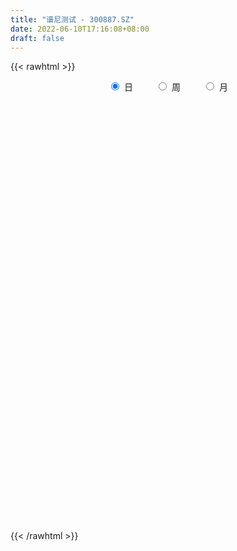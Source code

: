 ```yaml
---
title: "谱尼测试 - 300887.SZ"
date: 2022-06-10T17:16:08+08:00
draft: false
---
```

{{< rawhtml >}}
    <div style="text-align: center">
        <label style="padding: 1rem;"><input style="margin-right: .5rem" type="radio" name="period" value="D" checked onclick="period_change(this)">日</label>
        <label style="padding: 1rem;"><input style="margin-right: .5rem" type="radio" name="period" value="W" onclick="period_change(this)">周</label>
        <label style="padding: 1rem;"><input style="margin-right: .5rem" type="radio" name="period" value="M" onclick="period_change(this)">月</label>
    </div>
    <div id="chart" style="height: 700px;"></div> 
    <script type="text/javascript">
        const D_v = [127783.42,114669.45,85585.28,59965.05,54047.79,80384.3,61043.5,44086.76,55874.06,38857.36,29134.65,31012.58,33453.45,32401.93,40347.15,29771.85,29514.98,31334.5,34458.89,36733.89,37784.73,27667.83,23753.5,20818.82,33575.82,45866.96,39899.32,27983.36,27388.75,22342.59,22177.86,23249.23,38519.75,33366.26,45866.33,31997.69,23420.67,25288.66,20564.85,46070.52,30644.33,21192.04,28521.08,20803.08,16263.39,21035.84,16828.15,11149.83,10658.55,15772.2,12359.38,8228.22,15436.54,11250.16,13927.84,9423.98,15141.69,8126.57,6520.22,14054.07,9644.23,9074.9,11852.84,15980.0,12819.38,11892.76,8740.39,8679.21,10309.28,10276.5,9742.61,10379.61,9361.07,29553.27,17035.18,18852.66,13001.73,14297.05,18069.59,10530.96,16890.27,10713.23,11402.67,12864.95,34400.35,32558.87,23325.83,15753.2,11243.02,12737.87,12508.48,13318.35,12218.97,11566.66,9218.63,8767.24,7091.71,6059.98,7760.94,7284.52,6479.27,7465.11,6780.0,4338.24,5172.3,4018.55,7470.48,11753.22,17033.43,15197.26,11158.84,18816.97,13477.13,19259.41,17682.49,22733.91,19031.6,29755.51,38220.62,44296.17,51258.54,42729.39,52676.93,37278.05,25445.54,19565.38,20150.17,19957.45,16298.17,15421.06,13377.56,15887.52,24537.34,15093.54,13385.64,16363.24,16364.84,12976.69,13103.24,14714.9,15384.24,16386.3,14971.59,60454.55,58874.41,56180.89,67969.86,58687.77,39170.64,30425.69,31587.96,27018.15,24686.09,18816.76,20973.45,29628.35,47204.92,41150.78,27030.27,34203.87,28645.92,20012.0,30187.33,21478.15,48859.56,39760.84,21624.95,26685.73,24959.7,31495.63,29705.32,23244.26,25040.31,21566.49,18520.7,15530.23,21343.97,18781.04,13725.54,39997.3,35151.96,22366.04,18825.32,16454.49,17516.91,13927.82,20280.58,14592.64,10222.65,9854.19,10812.75,13147.54,21771.48,20281.93,18835.26,45164.05,42548.01,34466.64,36022.62,23103.63,16822.11,17519.99,11177.48,19302.84,16227.86,14706.97,15684.46,16172.25,12877.63,13147.73,14722.05,13297.76,44903.76,32151.09,29833.32,28911.47,14273.18,12460.5,15193.43,9941.64,8058.52,12372.19,13160.16,10498.49,7183.85,12226.35,11829.72,7792.44,14586.57,14053.27,14282.93,16744.04,8704.55,10703.88,8403.93,8094.77,8214.35,16359.09,14524.12,16295.61,15604.46,10211.93,10334.13,8167.59,7729.78,7405.5,8471.64,9789.59,15897.54,11070.75,19728.12,11415.02,13073.78,8299.97,24601.1,16001.92,9960.1,6842.96,8863.97,4634.93,5920.47,5558.2,6941.06,5767.8,7798.24,8915.48,15456.16,17437.27,12558.19,10988.2,18746.59,21493.76,12865.95,8399.0,9081.32,9009.18,10236.91,9270.66,6385.06,12715.62,11028.2,22115.63,8919.43,22322.2,9242.02,8972.3,6912.4,7047.6,6444.23,11761.54,12484.95,12119.25,9143.4,5529.78,12787.95,6932.27,4336.56,4365.27,3823.12,7661.67,9784.67,6884.84,5522.51,5191.55,5190.84,6662.13,7508.4,5935.23,11383.19,8648.11,4074.76,9346.82,8310.74,14946.39,11972.15,11492.13,10871.02,28386.21,59483.43,44505.74,24955.11,40263.43,44615.01,54052.4,54234.26,43353.11,30774.92,33151.52,20643.13,15421.87,13594.01,9271.05,8445.23,8510.82,10557.35,8613.73,7368.42,12945.72,10853.28,8178.98,6131.48,26254.14,19265.94,13023.18,10005.49,8745.08,15341.67,11326.1,15341.16,9206.32,7008.69,5149.8,7960.92,8371.94,8487.21,8473.15,10479.7,33833.58,51665.78,32930.3,23935.02,38259.0,24196.97,21275.17,20340.01,31906.78,19541.11,18460.59,16563.87,32103.87,17020.54,15077.53,13067.96,14519.6,17988.48,8370.42,7077.47,12521.6,9696.38,13140.24,19620.77,24414.98,24457.77,23203.94,27335.05,17870.87,31902.28,23941.73,19507.92,12588.45,13765.71,24387.74,18703.72,15267.68,28189.3,17942.74,29559.46,32267.0,26601.16,14746.63,28693.36,17320.32,21266.56,26391.62,19802.78,9956.14,9101.67,10785.74,13768.67,15766.56,9505.72,15848.5,20590.34,14041.66,15309.72,11306.91,20632.34]
const D_histogram = [0.0,0.2999430199,0.4262238131,0.1693073541,0.0611784206,0.4985591317,0.2135622628,-0.3629729964,-1.4326131522,-2.1042350968,-2.673369183,-2.6196711,-2.1877543007,-1.8057433365,-1.1709793546,-0.9042644038,-0.5827657788,-0.2399023498,0.1716775797,0.2731470173,0.0798533111,0.0691374679,0.0941281528,-0.020846105,0.1730910782,0.4881838169,0.7186325921,0.9518710096,1.0020685087,0.7877580567,0.7259756862,0.4180400195,0.6519444071,0.782861375,1.0282045719,1.0352255234,0.7363426006,0.6458115848,0.3930313978,0.6342053781,0.5703678235,0.4424840553,0.5245743816,0.4934572413,0.3223291236,0.0097778694,-0.3712234398,-0.5592435786,-0.6285776125,-0.764596685,-0.786759006,-0.7371558591,-0.5311725705,-0.4256608582,-0.5574387004,-0.6925585332,-0.8817381558,-0.8848290551,-0.8603636727,-1.057264359,-1.0713039371,-1.0690221043,-0.8557204927,-0.5870337585,-0.5490976849,-0.6239818135,-0.5498043782,-0.5424630604,-0.6616774567,-0.6303715403,-0.4391945778,-0.094931206,0.1972652398,0.8239661001,0.9963550017,1.3570582317,1.5476719069,1.4043678293,0.9169594644,0.6247072338,0.731600373,0.7731598007,0.728347041,0.6077507938,1.0106542704,1.4336260999,1.3089439552,0.9377293946,0.7037314519,0.2887940019,0.1095634529,0.1095514497,-0.1102307536,-0.3545179907,-0.6573482703,-1.0145988164,-1.334502837,-1.3897399863,-1.2985530123,-1.061889374,-0.7465825256,-0.5723095057,-0.5236211531,-0.4618319332,-0.3665762326,-0.325339957,-0.046880744,0.3300368772,0.8285657122,0.9451648719,0.9079233335,1.0530235388,0.7267702427,0.7478556195,0.7432437102,0.8104177303,0.5726019165,0.7814754646,1.1631444711,1.6904481659,1.6738227579,1.855779819,1.8804021492,1.784879142,1.4650192283,1.2777156895,0.9398099144,0.5971096273,0.2948116337,-0.0174039147,-0.2294461661,-0.2783566237,-0.0565330858,-0.1385581168,-0.1862429143,-0.5004882646,-0.4613114399,-0.364991954,-0.2179285921,-0.2370873676,-0.0557523508,-0.0114866449,0.0505096934,-2.2320649122,-3.5785841985,-4.0458698881,-4.7905283872,-4.6711865415,-4.5234767895,-4.1352489139,-3.4853036782,-2.8901759072,-2.4025183714,-1.8912663504,-1.379419564,-0.771548837,-0.0180892649,0.6135821625,1.0284700804,1.5163235658,1.800709421,1.9583370259,1.8642443098,1.7534605395,1.9646016152,2.0684116057,1.9837495965,2.1727142009,2.2017891612,2.2951372488,2.5354322691,2.620349942,2.3670745049,1.9435316155,1.582927542,1.2936605409,1.1308828285,0.7546750509,0.4343643353,1.1285367517,1.6014632625,1.8849392959,1.8537400714,1.6718585589,1.2512848233,1.0027943918,1.0911595596,0.8749132889,0.5925943239,0.2395534237,0.0030979482,-0.1057760577,-0.2544568274,-0.1663575301,-0.3463503304,-1.0676973007,-1.7728476196,-2.0107491997,-1.7466430563,-1.6978660851,-1.5785239322,-1.5107850174,-1.4793266734,-1.3597574968,-1.3317207525,-1.2892898046,-1.334125446,-1.4448595873,-1.4352754213,-1.3053895478,-1.1971082692,-0.9451338276,0.1618727313,0.5676845523,0.5197301979,0.1108357223,-0.1195625623,-0.2116926402,-0.3764963563,-0.4860938471,-0.6110336785,-0.5104566868,-0.6676704364,-0.8484257636,-0.8608577531,-0.7224163263,-0.5620297075,-0.4326674414,-0.2136740907,-0.289004671,-0.485491885,-0.3399924926,-0.2920433606,-0.2815577233,-0.2976523094,-0.2038021287,0.02406528,0.4292312005,0.7541898123,0.9928914493,1.216997765,1.3025624138,1.2006637971,1.0508805225,0.7686889376,0.6386328108,0.6622630864,0.5229258435,0.5651629895,0.3450100263,-0.2490204797,-0.6583093381,-0.564450832,-0.4926294077,-0.1003053299,0.0947653718,0.1736285067,0.1336436382,0.0158532025,-0.0226738808,0.0811721839,0.0988712036,0.0537636456,0.1029966033,0.0438951729,0.0449726165,0.2189034768,0.4143394682,0.6286576108,0.7534364181,0.9848666986,0.866716106,0.8246817697,0.6628390651,0.4730812423,0.3710606074,0.1970699227,0.1627782742,0.1198328697,0.1378974449,0.0914705369,0.2646702737,0.3386542,0.1345648901,-0.035588581,-0.2507757295,-0.3521490457,-0.3664966316,-0.449155176,-0.4371703287,-0.3520949936,-0.2459250796,-0.2834246216,-0.2941280069,-0.5184627336,-0.570832691,-0.5522154045,-0.4671240213,-0.4011998204,-0.2241098803,-0.0014322033,0.0396761819,0.0336581301,-0.0322915755,-0.1207873097,-0.1872294112,-0.1159617764,-0.1769175408,-0.0867679711,-0.0417299803,-0.0508454436,0.0681491813,0.1672355411,0.3274022549,0.2429327537,0.2355570568,0.3599531666,0.5040784686,1.1183725854,1.2408360169,1.2136221072,1.2214418818,1.3794906399,1.7217407846,1.8308328375,1.3212162287,0.5285570759,-0.4483849172,-1.0418733041,-1.5146965107,-1.8753543501,-2.0691382051,-2.0598530856,-1.8565388759,-1.7358723884,-1.5411035202,-1.3601931722,-1.4036744775,-1.2287716464,-1.0095117919,-0.7946172557,-0.2638900576,0.0438198105,0.2778409892,0.3417317572,0.4020736196,0.320818022,0.3917419327,0.5591817931,0.5600839613,0.5739805473,0.5142130032,0.3566284897,0.2747320646,0.0358968588,-0.1465528239,-0.0680591122,0.1330149693,0.5366460488,0.5081472446,0.5409854369,0.7541801198,0.8307602775,0.8228251113,0.7011075397,0.8179044642,0.7539315942,0.5438293816,0.4427253509,0.4978313883,0.4419687612,0.2501892998,0.1084237618,-0.0407582719,-0.3245217102,-0.5532168988,-0.6690528854,-0.5955109548,-0.4778824744,-0.3140859515,-0.1324136962,0.1992979398,0.457874907,0.5941107255,0.5430614146,0.3901036414,-0.3435422274,-0.6794942594,-0.7859484086,-0.9753967193,-0.8192511531,-0.3532566542,0.0465585619,0.2415154048,0.5085370329,0.5681689892,0.6625089483,0.7785295292,0.5735362482,0.414816465,0.504987737,0.520004851,0.587414462,0.5915308564,0.3265832222,0.1460905271,-0.0361563567,-0.1275418552,-0.1262634466,-0.2172940191,-0.3015644153,-0.4211651089,-0.2512703055,-0.1552331625,-0.1325053706,-0.2140517789,-2.1130928559]
const D_fast = [0.0,0.3749287749,0.6077655214,0.3931759008,0.3003415725,0.8623620665,0.6307557634,-0.0365227449,-1.4643161888,-2.6619969076,-3.8994732896,-4.5006929815,-4.6157147574,-4.6851396274,-4.3431204842,-4.3024716342,-4.126664454,-3.8437766124,-3.389277288,-3.2195210961,-3.3928514745,-3.3862829508,-3.3377602276,-3.4579460117,-3.220736059,-2.783597366,-2.3734904428,-1.9022842729,-1.6015696466,-1.6189405844,-1.4992290334,-1.7026546952,-1.3057642059,-0.9791318942,-0.4767375544,-0.210910222,-0.3257074946,-0.2547856143,-0.4093079517,-0.0095826269,0.0691717743,0.05190902,0.2651429416,0.3573901116,0.2668442749,-0.043262512,-0.5170696811,-0.8449007146,-1.0713791516,-1.3985473953,-1.6173994678,-1.7520852857,-1.6788951397,-1.679798642,-1.9509361592,-2.2591956254,-2.6688097869,-2.89310795,-3.0837334858,-3.5449502619,-3.8268158242,-4.0917895174,-4.0924180291,-3.9704897344,-4.0698280821,-4.3007076641,-4.3639813234,-4.4922557706,-4.7768895311,-4.9031764998,-4.8217981818,-4.5012676115,-4.1597548557,-3.3270624703,-2.9055848183,-2.2056170304,-1.6280853785,-1.4202974988,-1.6784659976,-1.8145414197,-1.5247481873,-1.2898988093,-1.1526248088,-1.1212833576,-0.4657163134,0.315662041,0.5182158852,0.3814336733,0.3233685936,-0.019370356,-0.1712100418,-0.1438341826,-0.3911740743,-0.7240908091,-1.1912581562,-1.8021584064,-2.4556881363,-2.8583602821,-3.0918115612,-3.1206202664,-2.9919590494,-2.9607634059,-3.0429803416,-3.096649105,-3.0930374626,-3.1331361762,-2.8663971492,-2.4069703088,-1.7013000456,-1.348409668,-1.158670373,-0.750314283,-0.8948750184,-0.6868257368,-0.5056267185,-0.2358482659,-0.3305136005,0.0737288137,0.746183938,1.6960996743,2.0979299558,2.7438319716,3.2385548391,3.5892516175,3.6356465108,3.7677718944,3.6648185978,3.4713957176,3.2428006324,2.9262341054,2.6568303124,2.5383306989,2.7460209653,2.6293564052,2.5351108791,2.0957434626,2.0195924273,2.0246639247,2.1172451386,2.0388145212,2.2062114503,2.247605495,2.3222292566,-0.518361577,-2.7595269129,-4.2382800746,-6.1805706705,-7.2290254602,-8.2121849056,-8.8577692584,-9.0791499422,-9.2065661481,-9.3195382052,-9.2811027718,-9.1141108764,-8.6991273586,-7.9501901027,-7.1651231347,-6.4931176967,-5.6261833199,-4.8916201094,-4.244408248,-3.8724398866,-3.5448585221,-2.8425670426,-2.2216541507,-1.8103787608,-1.0782356061,-0.4987133556,0.1684190442,1.0425721319,1.7825772902,2.1210704794,2.1834104939,2.2185383059,2.25268644,2.3726294347,2.1850904198,1.973370788,2.9496773923,3.8229697188,4.5776805761,5.0099163695,5.2459994968,5.1382469669,5.1404551334,5.5016101911,5.5040922426,5.3699218586,5.0767693143,4.8410883259,4.7057703056,4.493475329,4.5399852438,4.2734048609,3.2851335654,2.1367713416,1.3961824616,1.2236278409,0.8479382909,0.5726494606,0.2626921211,-0.0756812032,-0.2960514009,-0.6009448446,-0.8808363479,-1.2592033508,-1.7311523889,-2.0803870782,-2.2768485917,-2.4678443804,-2.4521533957,-1.3046786539,-0.7569456949,-0.6749674998,-1.0561530449,-1.31644197,-1.461495208,-1.7204230132,-1.9515439658,-2.2292422168,-2.2562793967,-2.5804107554,-2.9732725236,-3.2009189513,-3.2430816061,-3.2232024142,-3.2020070084,-3.0364321804,-3.1840139285,-3.5018741137,-3.4413728445,-3.4664345526,-3.5263383462,-3.6168460095,-3.5739463611,-3.3400626324,-2.8275889118,-2.3140828468,-1.8271583475,-1.2988025906,-0.8875973383,-0.6893300058,-0.5763931498,-0.6664125002,-0.6368104243,-0.4476143771,-0.4562201592,-0.2726922658,-0.4065927224,-1.0628783483,-1.6367445412,-1.6839987432,-1.7353346707,-1.3680869254,-1.1493248808,-1.0270546192,-1.0336285782,-1.1474557133,-1.1916512668,-1.0675121561,-1.0250953355,-1.0567619821,-0.9817798735,-1.0299075107,-1.017586913,-0.7889301835,-0.489909325,-0.1184267798,0.1947111321,0.6723580872,0.7708865211,0.9350226272,0.9388896889,0.8674021767,0.8581466937,0.7334234896,0.7398264096,0.7268392227,0.7793781591,0.7558188852,0.9951861905,1.1538336669,0.9833855795,0.8043349631,0.5264538823,0.3370433046,0.2310715609,0.0361242224,-0.0611835125,-0.0641319257,-0.0194432817,-0.127798979,-0.212034366,-0.5659847762,-0.7610629064,-0.880499471,-0.9121890931,-0.9465648473,-0.8255023773,-0.6031827512,-0.5521553204,-0.5497588397,-0.6237814392,-0.7424740008,-0.8557234551,-0.8134462644,-0.9186314141,-0.8501738371,-0.8155683414,-0.8373951656,-0.7013632454,-0.5604680002,-0.3184507227,-0.3421870355,-0.2906734682,-0.0762890668,0.1938558524,1.0877431156,1.5204155512,1.7966071683,2.1097874134,2.6127088315,3.3853941724,3.9521944346,3.772881883,3.1123619991,2.0233237768,1.1693670638,0.3178697295,-0.5116266974,-1.2226951037,-1.7283732556,-1.9891937648,-2.3024953745,-2.4930023863,-2.6521403313,-3.046540256,-3.1788303365,-3.21194843,-3.1957082077,-2.730953524,-2.4122887032,-2.1088072772,-1.9594835699,-1.7986233027,-1.7996743948,-1.6308150008,-1.3235796922,-1.1826565337,-1.0252648108,-0.9564791041,-1.0249064952,-1.0381199042,-1.2679808952,-1.487068784,-1.4255898503,-1.1912620264,-0.6534694348,-0.5549314279,-0.3868468762,0.0148928366,0.2991630636,0.4969341752,0.5504934886,0.8717665291,0.9962765576,0.9221316905,0.9317089975,1.111272882,1.1659024452,1.0366703088,0.9220107112,0.7626391095,0.3977452437,0.0307458304,-0.2523533775,-0.3276891857,-0.3295313239,-0.2442562889,-0.0956874576,0.2858486634,0.6588943574,0.9436578571,1.0283738999,0.9729420371,0.1534106114,-0.3524149855,-0.6553562368,-1.0886537272,-1.1373209494,-0.759640614,-0.3481857574,-0.0928500634,0.301305823,0.5029800266,0.7629472228,1.073600186,1.0119909669,0.9569753,1.1733935063,1.318411833,1.5326750596,1.684674168,1.5013723394,1.3574022761,1.1661163031,1.0428453408,1.0125578877,0.8672038104,0.7075423104,0.4826503397,0.5897275667,0.646956419,0.6365578683,0.5014985153,-1.9258157757]
const D_slow = [0.0,0.074985755,0.1815417083,0.2238685468,0.2391631519,0.3638029348,0.4171935006,0.3264502515,-0.0317030366,-0.5577618108,-1.2261041066,-1.8810218815,-2.4279604567,-2.8793962909,-3.1721411295,-3.3982072305,-3.5438986752,-3.6038742626,-3.5609548677,-3.4926681134,-3.4727047856,-3.4554204186,-3.4318883804,-3.4370999067,-3.3938271372,-3.2717811829,-3.0921230349,-2.8541552825,-2.6036381553,-2.4066986411,-2.2252047196,-2.1206947147,-1.9577086129,-1.7619932692,-1.5049421262,-1.2461357454,-1.0620500952,-0.900597199,-0.8023393496,-0.643788005,-0.5011960492,-0.3905750353,-0.25943144,-0.1360671296,-0.0554848487,-0.0530403814,-0.1458462413,-0.285657136,-0.4428015391,-0.6339507103,-0.8306404618,-1.0149294266,-1.1477225692,-1.2541377838,-1.3934974589,-1.5666370922,-1.7870716311,-2.0082788949,-2.2233698131,-2.4876859028,-2.7555118871,-3.0227674132,-3.2366975363,-3.383455976,-3.5207303972,-3.6767258506,-3.8141769451,-3.9497927102,-4.1152120744,-4.2728049595,-4.3826036039,-4.4063364055,-4.3570200955,-4.1510285705,-3.90193982,-3.5626752621,-3.1757572854,-2.8246653281,-2.595425462,-2.4392486535,-2.2563485603,-2.0630586101,-1.8809718498,-1.7290341514,-1.4763705838,-1.1179640588,-0.79072807,-0.5562957214,-0.3803628584,-0.3081643579,-0.2807734947,-0.2533856323,-0.2809433207,-0.3695728183,-0.5339098859,-0.78755959,-1.1211852993,-1.4686202958,-1.7932585489,-2.0587308924,-2.2453765238,-2.3884539002,-2.5193591885,-2.6348171718,-2.72646123,-2.8077962192,-2.8195164052,-2.7370071859,-2.5298657579,-2.2935745399,-2.0665937065,-1.8033378218,-1.6216452611,-1.4346813563,-1.2488704287,-1.0462659961,-0.903115517,-0.7077466509,-0.4169605331,0.0056515084,0.4241071979,0.8880521526,1.3581526899,1.8043724754,2.1706272825,2.4900562049,2.7250086835,2.8742860903,2.9479889987,2.9436380201,2.8862764785,2.8166873226,2.8025540511,2.767914522,2.7213537934,2.5962317272,2.4809038672,2.3896558787,2.3351737307,2.2759018888,2.2619638011,2.2590921399,2.2717195632,1.7137033352,0.8190572856,-0.1924101865,-1.3900422833,-2.5578389187,-3.688708116,-4.7225203445,-5.5938462641,-6.3163902409,-6.9170198337,-7.3898364213,-7.7346913123,-7.9275785216,-7.9321008378,-7.7787052972,-7.5215877771,-7.1425068857,-6.6923295304,-6.2027452739,-5.7366841965,-5.2983190616,-4.8071686578,-4.2900657564,-3.7941283573,-3.250949807,-2.7005025167,-2.1267182045,-1.4928601373,-0.8377726518,-0.2460040255,0.2398788783,0.6356107639,0.9590258991,1.2417466062,1.4304153689,1.5390064527,1.8211406407,2.2215064563,2.6927412803,3.1561762981,3.5741409378,3.8869621437,4.1376607416,4.4104506315,4.6291789537,4.7773275347,4.8372158906,4.8379903777,4.8115463633,4.7479321564,4.7063427739,4.6197551913,4.3528308661,3.9096189612,3.4069316613,2.9702708972,2.5458043759,2.1511733929,1.7734771385,1.4036454702,1.063706096,0.7307759079,0.4084534567,0.0749220952,-0.2862928016,-0.6451116569,-0.9714590439,-1.2707361112,-1.5070195681,-1.4665513853,-1.3246302472,-1.1946976977,-1.1669887671,-1.1968794077,-1.2498025678,-1.3439266569,-1.4654501186,-1.6182085383,-1.74582271,-1.9127403191,-2.12484676,-2.3400611982,-2.5206652798,-2.6611727067,-2.769339567,-2.8227580897,-2.8950092575,-3.0163822287,-3.1013803519,-3.174391192,-3.2447806229,-3.3191937002,-3.3701442324,-3.3641279124,-3.2568201123,-3.0682726592,-2.8200497968,-2.5158003556,-2.1901597521,-1.8899938029,-1.6272736723,-1.4351014378,-1.2754432351,-1.1098774635,-0.9791460027,-0.8378552553,-0.7516027487,-0.8138578686,-0.9784352032,-1.1195479112,-1.2427052631,-1.2677815955,-1.2440902526,-1.2006831259,-1.1672722164,-1.1633089158,-1.168977386,-1.14868434,-1.1239665391,-1.1105256277,-1.0847764769,-1.0738026836,-1.0625595295,-1.0078336603,-0.9042487933,-0.7470843906,-0.558725286,-0.3125086114,-0.0958295849,0.1103408575,0.2760506238,0.3943209344,0.4870860863,0.5363535669,0.5770481355,0.6070063529,0.6414807141,0.6643483484,0.7305159168,0.8151794668,0.8488206893,0.8399235441,0.7772296117,0.6891923503,0.5975681924,0.4852793984,0.3759868162,0.2879630678,0.2264817979,0.1556256426,0.0820936408,-0.0475220426,-0.1902302153,-0.3282840665,-0.4450650718,-0.5453650269,-0.601392497,-0.6017505478,-0.5918315023,-0.5834169698,-0.5914898637,-0.6216866911,-0.6684940439,-0.697484488,-0.7417138732,-0.763405866,-0.7738383611,-0.786549722,-0.7695124267,-0.7277035414,-0.6458529777,-0.5851197892,-0.526230525,-0.4362422334,-0.3102226162,-0.0306294699,0.2795795344,0.5829850612,0.8883455316,1.2332181916,1.6636533877,2.1213615971,2.4516656543,2.5838049233,2.471708694,2.2112403679,1.8325662402,1.3637276527,0.8464431014,0.33147983,-0.1326548889,-0.566622986,-0.9518988661,-1.2919471591,-1.6428657785,-1.9500586901,-2.2024366381,-2.401090952,-2.4670634664,-2.4561085138,-2.3866482665,-2.3012153272,-2.2006969223,-2.1204924168,-2.0225569336,-1.8827614853,-1.742740495,-1.5992453581,-1.4706921073,-1.3815349849,-1.3128519688,-1.303877754,-1.34051596,-1.3575307381,-1.3242769958,-1.1901154836,-1.0630786724,-0.9278323132,-0.7392872832,-0.5315972139,-0.3258909361,-0.1506140511,0.0538620649,0.2423449635,0.3783023089,0.4889836466,0.6134414937,0.723933684,0.7864810089,0.8135869494,0.8033973814,0.7222669539,0.5839627292,0.4166995078,0.2678217691,0.1483511505,0.0698296626,0.0367262386,0.0865507236,0.2010194503,0.3495471317,0.4853124853,0.5828383957,0.4969528388,0.327079274,0.1305921718,-0.113257008,-0.3180697963,-0.4063839598,-0.3947443193,-0.3343654681,-0.2072312099,-0.0651889626,0.1004382745,0.2950706568,0.4384547188,0.542158835,0.6684057693,0.798406982,0.9452605975,1.0931433116,1.1747891172,1.211311749,1.2022726598,1.170387196,1.1388213343,1.0844978296,1.0091067257,0.9038154485,0.8409978722,0.8021895815,0.7690632389,0.7155502942,0.1872770802]
const D_data = [['2020-09-16', 106.0, 110.9, 106.0, 120.0],['2020-09-17', 115.99, 115.6, 114.6, 130.9],['2020-09-18', 112.0, 114.89, 107.18, 118.6],['2020-09-21', 112.78, 110.0, 109.01, 117.5],['2020-09-22', 107.0, 111.0, 106.87, 113.98],['2020-09-23', 111.72, 119.0, 105.0, 119.0],['2020-09-24', 115.21, 110.7, 110.7, 117.82],['2020-09-25', 110.0, 104.7, 104.7, 112.87],['2020-09-28', 102.2, 93.35, 92.34, 103.44],['2020-09-29', 93.79, 92.15, 90.0, 96.45],['2020-09-30', 92.0, 88.02, 87.64, 93.15],['2020-10-09', 89.9, 92.08, 89.33, 93.5],['2020-10-12', 95.72, 95.9, 92.56, 96.74],['2020-10-13', 95.0, 95.5, 93.66, 98.5],['2020-10-14', 95.25, 99.8, 95.0, 102.88],['2020-10-15', 99.0, 96.33, 94.89, 99.9],['2020-10-16', 95.15, 97.52, 93.9, 101.8],['2020-10-19', 98.31, 98.75, 98.02, 102.97],['2020-10-20', 97.02, 101.12, 95.64, 101.65],['2020-10-21', 101.0, 98.3, 98.28, 102.68],['2020-10-22', 96.71, 94.0, 92.3, 99.41],['2020-10-23', 93.12, 95.3, 93.06, 96.9],['2020-10-26', 95.37, 95.36, 92.99, 97.2],['2020-10-27', 93.8, 92.9, 91.5, 95.3],['2020-10-28', 93.5, 96.56, 93.04, 97.5],['2020-10-29', 94.59, 99.25, 94.39, 104.68],['2020-10-30', 100.0, 99.7, 96.85, 102.1],['2020-11-02', 101.0, 101.24, 98.19, 102.0],['2020-11-03', 100.98, 100.11, 98.68, 101.1],['2020-11-04', 99.6, 96.71, 96.71, 100.98],['2020-11-05', 96.66, 98.15, 96.08, 98.88],['2020-11-06', 98.29, 94.21, 93.35, 98.58],['2020-11-09', 95.11, 100.94, 94.52, 101.5],['2020-11-10', 100.0, 100.95, 98.73, 102.8],['2020-11-11', 100.01, 103.9, 99.2, 105.3],['2020-11-12', 103.93, 102.23, 100.45, 106.72],['2020-11-13', 100.11, 98.15, 96.0, 100.3],['2020-11-16', 99.41, 100.12, 96.4, 100.48],['2020-11-17', 98.88, 97.45, 96.58, 99.88],['2020-11-18', 99.56, 103.92, 99.56, 111.0],['2020-11-19', 101.0, 100.98, 100.01, 103.79],['2020-11-20', 100.95, 100.0, 98.26, 101.12],['2020-11-23', 101.9, 102.85, 100.82, 104.51],['2020-11-24', 102.5, 101.95, 99.58, 102.5],['2020-11-25', 101.54, 99.96, 99.61, 102.0],['2020-11-26', 99.3, 97.0, 96.15, 99.85],['2020-11-27', 97.8, 94.1, 93.53, 97.8],['2020-11-30', 94.5, 94.57, 93.4, 95.45],['2020-12-01', 94.3, 94.83, 93.61, 95.39],['2020-12-02', 94.46, 92.8, 92.2, 94.8],['2020-12-03', 92.5, 93.07, 91.0, 93.79],['2020-12-04', 92.5, 93.3, 91.84, 93.6],['2020-12-07', 94.01, 95.29, 94.0, 96.42],['2020-12-08', 96.0, 94.32, 94.0, 96.31],['2020-12-09', 94.05, 90.69, 90.51, 94.8],['2020-12-10', 90.54, 89.21, 89.16, 91.66],['2020-12-11', 89.62, 86.78, 86.1, 90.15],['2020-12-14', 87.8, 87.61, 86.61, 88.28],['2020-12-15', 86.7, 87.01, 86.69, 87.84],['2020-12-16', 86.9, 82.66, 82.58, 87.18],['2020-12-17', 82.49, 83.15, 81.0, 83.75],['2020-12-18', 82.83, 82.05, 81.6, 83.2],['2020-12-21', 82.37, 84.06, 82.37, 86.38],['2020-12-22', 83.83, 85.01, 82.4, 88.25],['2020-12-23', 84.21, 82.0, 81.0, 84.73],['2020-12-24', 81.6, 79.5, 79.11, 81.76],['2020-12-25', 79.28, 80.36, 78.38, 81.15],['2020-12-28', 82.0, 78.75, 78.7, 82.96],['2020-12-29', 77.01, 75.8, 75.8, 77.9],['2020-12-30', 75.8, 76.33, 74.65, 77.44],['2020-12-31', 77.03, 77.89, 76.93, 79.93],['2021-01-04', 77.37, 80.42, 77.37, 81.47],['2021-01-05', 80.04, 80.91, 79.5, 81.6],['2021-01-06', 84.99, 87.4, 83.51, 91.0],['2021-01-07', 89.0, 84.03, 83.57, 89.48],['2021-01-08', 85.0, 88.25, 84.6, 91.47],['2021-01-11', 89.58, 88.3, 86.12, 89.9],['2021-01-12', 88.4, 85.0, 84.68, 90.95],['2021-01-13', 84.9, 79.52, 78.0, 85.3],['2021-01-14', 79.0, 80.11, 78.85, 82.95],['2021-01-15', 80.88, 84.82, 79.53, 86.19],['2021-01-18', 83.52, 84.7, 83.52, 86.57],['2021-01-19', 84.58, 83.93, 83.41, 87.05],['2021-01-20', 84.6, 82.81, 81.3, 86.58],['2021-01-21', 89.0, 90.56, 86.11, 92.86],['2021-01-22', 89.0, 93.85, 88.55, 94.32],['2021-01-25', 94.0, 88.76, 88.34, 94.74],['2021-01-26', 87.7, 85.13, 84.01, 87.7],['2021-01-27', 86.25, 85.8, 84.55, 87.87],['2021-01-28', 85.2, 82.12, 81.67, 85.39],['2021-01-29', 83.13, 83.58, 79.8, 83.85],['2021-02-01', 82.29, 85.39, 81.13, 85.57],['2021-02-02', 84.78, 82.0, 81.7, 84.95],['2021-02-03', 81.9, 80.2, 78.3, 81.98],['2021-02-04', 79.9, 77.51, 76.25, 80.14],['2021-02-05', 77.98, 74.27, 74.27, 78.29],['2021-02-08', 74.3, 71.82, 71.35, 74.96],['2021-02-09', 72.26, 72.84, 71.77, 73.72],['2021-02-10', 72.66, 73.46, 72.3, 75.15],['2021-02-18', 73.91, 74.95, 73.88, 75.9],['2021-02-19', 74.28, 76.4, 74.0, 76.83],['2021-02-22', 76.27, 75.1, 75.1, 77.77],['2021-02-23', 75.0, 73.34, 72.98, 75.0],['2021-02-24', 73.35, 73.04, 72.64, 74.33],['2021-02-25', 73.8, 73.17, 71.8, 74.14],['2021-02-26', 72.49, 72.19, 71.78, 72.88],['2021-03-01', 72.72, 75.48, 72.72, 75.76],['2021-03-02', 75.78, 78.21, 74.5, 78.39],['2021-03-03', 78.0, 82.2, 76.1, 83.85],['2021-03-04', 80.01, 79.45, 79.05, 82.87],['2021-03-05', 80.33, 78.17, 77.98, 81.8],['2021-03-08', 77.37, 81.26, 77.3, 85.58],['2021-03-09', 80.21, 75.33, 75.15, 80.68],['2021-03-10', 76.18, 79.23, 73.9, 83.98],['2021-03-11', 79.5, 79.36, 78.49, 82.54],['2021-03-12', 80.2, 80.89, 77.63, 83.66],['2021-03-15', 80.74, 77.02, 76.38, 80.74],['2021-03-16', 76.07, 82.97, 76.0, 83.8],['2021-03-17', 81.99, 87.44, 81.3, 89.36],['2021-03-18', 89.0, 92.85, 87.2, 93.83],['2021-03-19', 90.89, 88.8, 88.8, 95.9],['2021-03-22', 89.01, 93.25, 89.01, 95.2],['2021-03-23', 93.23, 93.5, 90.68, 99.69],['2021-03-24', 92.62, 93.5, 92.11, 99.2],['2021-03-25', 92.0, 91.15, 88.01, 93.37],['2021-03-26', 91.68, 92.87, 90.5, 94.78],['2021-03-29', 92.44, 90.82, 90.68, 93.34],['2021-03-30', 89.7, 89.93, 87.31, 91.28],['2021-03-31', 89.7, 89.46, 88.32, 91.2],['2021-04-01', 89.86, 88.2, 87.1, 89.88],['2021-04-02', 88.7, 88.35, 87.59, 89.21],['2021-04-06', 88.02, 89.89, 88.01, 90.51],['2021-04-07', 89.8, 94.02, 87.89, 94.41],['2021-04-08', 93.69, 90.91, 90.88, 93.97],['2021-04-09', 91.26, 91.25, 90.54, 93.68],['2021-04-12', 92.15, 87.03, 86.21, 93.77],['2021-04-13', 86.23, 90.69, 86.23, 90.88],['2021-04-14', 90.62, 91.79, 88.99, 93.17],['2021-04-15', 91.7, 93.19, 90.52, 93.78],['2021-04-16', 94.0, 91.6, 90.47, 94.87],['2021-04-19', 91.26, 94.76, 91.26, 95.55],['2021-04-20', 93.8, 93.95, 93.55, 97.11],['2021-04-21', 94.52, 94.8, 92.22, 96.8],['2021-04-22', 53.0, 58.79, 52.56, 59.71],['2021-04-23', 57.5, 58.52, 55.08, 58.85],['2021-04-26', 58.02, 61.6, 56.01, 62.72],['2021-04-27', 57.0, 51.17, 50.5, 57.0],['2021-04-28', 50.5, 56.22, 50.5, 58.88],['2021-04-29', 56.04, 53.16, 53.0, 56.47],['2021-04-30', 53.28, 53.55, 51.68, 54.78],['2021-05-06', 53.98, 55.85, 53.71, 56.9],['2021-05-07', 55.5, 55.13, 54.73, 56.6],['2021-05-10', 55.5, 53.65, 53.39, 57.5],['2021-05-11', 52.94, 53.91, 52.51, 54.7],['2021-05-12', 53.69, 54.3, 52.26, 55.5],['2021-05-13', 53.93, 56.56, 52.8, 56.56],['2021-05-14', 57.0, 60.63, 56.64, 61.61],['2021-05-17', 59.5, 61.98, 59.06, 64.5],['2021-05-18', 61.86, 61.67, 59.86, 62.3],['2021-05-19', 61.01, 65.01, 60.65, 65.96],['2021-05-20', 65.0, 64.9, 64.04, 66.7],['2021-05-21', 65.42, 65.1, 63.65, 65.99],['2021-05-24', 65.2, 62.8, 62.5, 67.0],['2021-05-25', 63.3, 62.7, 61.88, 64.0],['2021-05-26', 65.79, 67.78, 63.52, 69.89],['2021-05-27', 67.89, 68.26, 65.35, 69.86],['2021-05-28', 67.97, 67.0, 66.5, 69.49],['2021-05-31', 67.23, 71.88, 67.23, 72.45],['2021-06-01', 71.98, 71.8, 71.06, 73.97],['2021-06-02', 71.8, 74.4, 71.31, 77.23],['2021-06-03', 74.98, 78.83, 72.45, 79.85],['2021-06-04', 78.49, 79.67, 76.68, 80.15],['2021-06-07', 78.78, 76.9, 74.4, 79.62],['2021-06-08', 76.9, 74.66, 73.85, 76.9],['2021-06-09', 74.66, 74.8, 74.0, 78.62],['2021-06-10', 74.81, 75.2, 73.4, 75.88],['2021-06-11', 74.96, 76.69, 74.96, 79.09],['2021-06-15', 77.0, 73.5, 73.1, 78.0],['2021-06-16', 73.71, 73.0, 71.6, 74.28],['2021-06-17', 74.22, 87.6, 74.02, 87.6],['2021-06-18', 88.7, 89.38, 86.68, 91.67],['2021-06-21', 91.5, 90.81, 89.1, 92.6],['2021-06-22', 91.47, 89.47, 87.2, 92.0],['2021-06-23', 90.0, 88.9, 88.6, 94.4],['2021-06-24', 90.09, 85.98, 85.02, 90.11],['2021-06-25', 85.96, 87.8, 85.0, 88.55],['2021-06-28', 87.7, 93.04, 85.28, 94.6],['2021-06-29', 92.35, 90.31, 89.54, 93.58],['2021-06-30', 90.0, 89.39, 88.1, 91.5],['2021-07-01', 89.42, 87.8, 87.22, 91.18],['2021-07-02', 87.79, 88.45, 86.51, 89.93],['2021-07-05', 88.71, 89.76, 87.81, 92.95],['2021-07-06', 89.91, 89.1, 88.0, 97.0],['2021-07-07', 88.23, 92.41, 87.16, 94.89],['2021-07-08', 93.34, 89.26, 87.7, 96.2],['2021-07-09', 90.23, 80.1, 77.22, 90.8],['2021-07-12', 80.1, 75.88, 75.44, 80.1],['2021-07-13', 76.1, 78.18, 73.82, 78.54],['2021-07-14', 80.0, 83.49, 79.0, 85.88],['2021-07-15', 82.0, 80.65, 79.11, 82.94],['2021-07-16', 82.0, 81.01, 79.07, 82.5],['2021-07-19', 80.82, 79.91, 77.0, 82.87],['2021-07-20', 79.9, 78.75, 77.67, 81.88],['2021-07-21', 78.63, 79.3, 77.0, 80.5],['2021-07-22', 79.04, 77.6, 75.8, 79.06],['2021-07-23', 77.59, 77.0, 74.45, 78.32],['2021-07-26', 76.98, 74.88, 72.52, 76.99],['2021-07-27', 74.8, 72.5, 72.06, 75.66],['2021-07-28', 71.99, 72.51, 68.16, 73.96],['2021-07-29', 73.44, 73.18, 72.8, 75.15],['2021-07-30', 71.31, 72.39, 69.6, 73.0],['2021-08-02', 72.3, 74.11, 71.51, 74.83],['2021-08-03', 74.11, 87.99, 73.76, 88.88],['2021-08-04', 84.0, 83.4, 80.16, 84.2],['2021-08-05', 81.99, 78.94, 78.89, 87.0],['2021-08-06', 78.01, 73.26, 72.88, 78.56],['2021-08-09', 75.0, 73.59, 72.17, 75.95],['2021-08-10', 73.56, 74.14, 72.18, 74.28],['2021-08-11', 73.0, 72.11, 70.8, 74.0],['2021-08-12', 70.85, 71.51, 70.8, 72.66],['2021-08-13', 71.0, 70.02, 70.0, 71.88],['2021-08-16', 70.5, 72.09, 69.48, 73.0],['2021-08-17', 71.12, 67.97, 67.82, 72.36],['2021-08-18', 67.5, 65.86, 65.05, 68.38],['2021-08-19', 65.37, 66.44, 65.01, 67.43],['2021-08-20', 67.34, 67.69, 66.7, 70.85],['2021-08-23', 67.09, 67.89, 65.0, 68.3],['2021-08-24', 67.77, 67.5, 66.6, 67.9],['2021-08-25', 67.0, 68.91, 66.7, 69.96],['2021-08-26', 68.7, 65.0, 64.66, 68.7],['2021-08-27', 64.99, 62.01, 61.72, 65.4],['2021-08-30', 63.18, 65.39, 62.5, 65.5],['2021-08-31', 65.38, 63.99, 63.7, 66.0],['2021-09-01', 64.25, 62.99, 61.76, 64.7],['2021-09-02', 62.78, 61.94, 61.61, 64.3],['2021-09-03', 62.3, 62.85, 61.8, 63.98],['2021-09-06', 62.56, 64.85, 61.88, 64.99],['2021-09-07', 65.21, 68.5, 63.65, 69.29],['2021-09-08', 68.0, 69.5, 67.11, 69.8],['2021-09-09', 68.68, 70.23, 68.68, 72.47],['2021-09-10', 72.62, 71.81, 71.09, 74.99],['2021-09-13', 70.34, 71.59, 70.34, 73.28],['2021-09-14', 72.62, 69.91, 69.82, 74.63],['2021-09-15', 70.21, 69.28, 68.24, 71.48],['2021-09-16', 68.01, 66.96, 66.33, 68.97],['2021-09-17', 66.87, 68.12, 65.7, 69.0],['2021-09-22', 67.99, 70.11, 66.74, 70.98],['2021-09-23', 70.5, 68.08, 67.11, 70.5],['2021-09-24', 68.26, 70.4, 66.82, 72.2],['2021-09-27', 70.7, 66.88, 65.85, 70.7],['2021-09-28', 66.0, 59.91, 57.62, 66.0],['2021-09-29', 60.88, 59.01, 58.9, 62.6],['2021-09-30', 59.22, 63.82, 59.22, 64.33],['2021-10-08', 64.33, 63.4, 62.88, 66.29],['2021-10-11', 68.5, 68.26, 67.7, 72.88],['2021-10-12', 69.65, 67.2, 65.55, 71.8],['2021-10-13', 66.26, 66.42, 65.26, 68.3],['2021-10-14', 66.73, 64.99, 64.5, 66.73],['2021-10-15', 64.01, 63.48, 63.0, 65.72],['2021-10-18', 63.2, 63.88, 62.5, 64.28],['2021-10-19', 63.9, 65.7, 62.75, 65.7],['2021-10-20', 65.01, 64.86, 64.1, 65.63],['2021-10-21', 64.5, 63.9, 63.5, 65.49],['2021-10-22', 63.9, 65.0, 63.4, 65.68],['2021-10-25', 65.23, 63.52, 63.2, 66.5],['2021-10-26', 64.56, 64.0, 62.89, 64.86],['2021-10-27', 64.0, 66.6, 63.61, 67.68],['2021-10-28', 67.51, 67.99, 65.39, 70.5],['2021-10-29', 68.17, 69.64, 66.89, 70.4],['2021-11-01', 69.94, 69.9, 68.65, 71.1],['2021-11-02', 69.37, 72.84, 69.37, 73.99],['2021-11-03', 73.16, 69.48, 69.2, 75.94],['2021-11-04', 70.17, 70.68, 68.89, 71.12],['2021-11-05', 70.69, 69.25, 68.96, 71.54],['2021-11-08', 69.3, 68.45, 67.3, 69.69],['2021-11-09', 68.46, 69.16, 67.9, 69.4],['2021-11-10', 69.45, 67.81, 67.34, 69.45],['2021-11-11', 67.83, 69.22, 67.4, 69.93],['2021-11-12', 68.21, 69.1, 68.0, 69.39],['2021-11-15', 69.14, 69.99, 69.11, 71.34],['2021-11-16', 70.99, 69.29, 68.01, 70.99],['2021-11-17', 69.24, 72.63, 69.24, 74.48],['2021-11-18', 72.55, 72.41, 71.39, 73.2],['2021-11-19', 72.3, 68.88, 65.82, 72.3],['2021-11-22', 68.32, 68.45, 67.01, 68.7],['2021-11-23', 68.14, 66.84, 66.84, 68.15],['2021-11-24', 67.0, 67.27, 65.9, 67.43],['2021-11-25', 67.24, 67.85, 66.03, 68.5],['2021-11-26', 67.8, 66.48, 66.3, 68.64],['2021-11-29', 67.48, 67.18, 66.66, 71.0],['2021-11-30', 66.63, 68.09, 65.88, 68.28],['2021-12-01', 67.95, 68.67, 67.41, 70.46],['2021-12-02', 68.66, 66.87, 66.87, 69.4],['2021-12-03', 66.38, 66.86, 66.28, 68.19],['2021-12-06', 66.69, 63.22, 63.0, 66.8],['2021-12-07', 63.56, 64.17, 63.51, 64.91],['2021-12-08', 64.7, 64.48, 63.96, 64.97],['2021-12-09', 64.67, 65.13, 64.36, 65.47],['2021-12-10', 65.39, 64.88, 64.52, 65.39],['2021-12-13', 65.11, 66.6, 65.11, 67.58],['2021-12-14', 66.5, 68.08, 66.0, 68.85],['2021-12-15', 67.5, 66.45, 66.45, 68.48],['2021-12-16', 66.45, 65.9, 65.66, 67.1],['2021-12-17', 65.7, 64.87, 64.48, 66.14],['2021-12-20', 64.87, 64.02, 63.38, 65.87],['2021-12-21', 64.4, 63.66, 62.81, 64.41],['2021-12-22', 63.18, 65.18, 63.18, 65.38],['2021-12-23', 64.84, 63.33, 63.21, 64.89],['2021-12-24', 63.33, 65.09, 63.01, 66.52],['2021-12-27', 63.8, 64.73, 62.1, 64.73],['2021-12-28', 64.2, 64.0, 63.09, 64.5],['2021-12-29', 64.01, 65.8, 63.78, 66.4],['2021-12-30', 66.1, 66.13, 65.05, 67.48],['2021-12-31', 66.39, 67.7, 65.53, 68.5],['2022-01-04', 68.43, 64.98, 64.65, 68.43],['2022-01-05', 64.59, 65.81, 63.61, 66.36],['2022-01-06', 65.15, 67.95, 64.64, 68.44],['2022-01-07', 70.65, 69.22, 68.2, 73.65],['2022-01-10', 70.15, 77.8, 69.23, 79.78],['2022-01-11', 76.0, 74.6, 71.79, 77.68],['2022-01-12', 74.3, 74.03, 71.78, 75.29],['2022-01-13', 73.84, 75.5, 70.72, 78.89],['2022-01-14', 73.55, 79.03, 71.02, 79.39],['2022-01-17', 77.77, 84.15, 74.55, 91.0],['2022-01-18', 84.15, 84.15, 75.07, 87.49],['2022-01-19', 85.5, 76.9, 76.35, 85.5],['2022-01-20', 76.0, 70.92, 70.83, 76.01],['2022-01-21', 70.3, 64.2, 64.02, 70.8],['2022-01-24', 64.21, 64.48, 62.37, 65.16],['2022-01-25', 64.11, 62.36, 61.41, 64.6],['2022-01-26', 62.36, 60.37, 60.06, 63.0],['2022-01-27', 60.29, 59.53, 59.31, 61.44],['2022-01-28', 59.65, 60.0, 59.28, 61.25],['2022-02-07', 60.5, 61.45, 60.11, 61.84],['2022-02-08', 57.77, 59.8, 57.77, 61.35],['2022-02-09', 59.99, 60.16, 58.4, 60.5],['2022-02-10', 60.19, 59.68, 59.51, 61.5],['2022-02-11', 59.55, 55.92, 55.87, 59.96],['2022-02-14', 55.97, 57.7, 55.9, 57.95],['2022-02-15', 57.71, 58.13, 56.2, 58.32],['2022-02-16', 58.0, 58.2, 57.65, 58.59],['2022-02-17', 59.28, 63.41, 59.21, 66.0],['2022-02-18', 62.0, 62.45, 60.3, 62.99],['2022-02-21', 61.95, 62.78, 60.8, 62.9],['2022-02-22', 61.87, 61.37, 60.63, 62.76],['2022-02-23', 60.9, 61.64, 60.88, 61.88],['2022-02-24', 62.26, 59.79, 59.22, 63.36],['2022-02-25', 60.66, 61.66, 60.55, 62.39],['2022-02-28', 62.0, 63.62, 61.62, 64.16],['2022-03-01', 63.6, 62.18, 61.88, 63.6],['2022-03-02', 61.77, 62.6, 61.6, 62.93],['2022-03-03', 62.78, 61.77, 61.41, 62.78],['2022-03-04', 61.11, 60.1, 59.65, 61.95],['2022-03-07', 59.8, 60.46, 59.69, 61.58],['2022-03-08', 60.01, 57.56, 57.36, 60.25],['2022-03-09', 57.96, 56.89, 55.6, 58.63],['2022-03-10', 57.84, 59.6, 57.84, 60.12],['2022-03-11', 60.78, 61.73, 60.06, 63.54],['2022-03-14', 63.0, 66.0, 62.42, 67.7],['2022-03-15', 63.1, 61.86, 61.81, 65.5],['2022-03-16', 63.71, 62.92, 60.32, 64.89],['2022-03-17', 63.55, 66.25, 61.71, 66.49],['2022-03-18', 65.44, 65.87, 64.75, 66.96],['2022-03-21', 66.66, 65.6, 65.27, 67.77],['2022-03-22', 65.61, 64.4, 62.97, 65.7],['2022-03-23', 64.24, 67.98, 63.38, 69.0],['2022-03-24', 66.65, 66.51, 65.62, 68.16],['2022-03-25', 67.15, 64.5, 64.0, 67.47],['2022-03-28', 64.81, 65.48, 63.21, 66.49],['2022-03-29', 65.46, 67.77, 65.07, 69.17],['2022-03-30', 67.98, 66.85, 66.1, 68.0],['2022-03-31', 66.4, 64.86, 64.55, 67.08],['2022-04-01', 64.6, 64.84, 63.6, 65.27],['2022-04-06', 64.98, 64.1, 63.6, 65.73],['2022-04-07', 63.5, 61.2, 60.44, 63.57],['2022-04-08', 61.2, 60.24, 59.79, 61.47],['2022-04-11', 60.2, 60.3, 59.19, 61.44],['2022-04-12', 60.48, 62.1, 59.45, 62.38],['2022-04-13', 62.16, 62.77, 61.3, 64.19],['2022-04-14', 62.8, 63.81, 61.88, 65.16],['2022-04-15', 63.75, 64.8, 62.66, 67.6],['2022-04-18', 64.03, 68.11, 63.56, 68.59],['2022-04-19', 68.6, 69.08, 66.8, 70.54],['2022-04-20', 69.28, 69.08, 68.11, 71.0],['2022-04-21', 69.0, 67.48, 66.83, 70.7],['2022-04-22', 67.49, 66.1, 64.78, 68.0],['2022-04-25', 64.51, 56.51, 55.98, 65.61],['2022-04-26', 57.49, 58.24, 57.08, 61.6],['2022-04-27', 57.5, 59.36, 55.58, 59.5],['2022-04-28', 59.33, 56.81, 56.23, 59.33],['2022-04-29', 57.21, 60.3, 56.8, 61.3],['2022-05-05', 61.05, 65.35, 60.63, 66.6],['2022-05-06', 63.8, 66.69, 63.55, 67.49],['2022-05-09', 65.57, 65.8, 65.0, 69.18],['2022-05-10', 65.5, 68.22, 65.5, 68.99],['2022-05-11', 68.19, 66.92, 66.78, 69.5],['2022-05-12', 66.92, 68.27, 65.96, 70.5],['2022-05-13', 69.1, 69.72, 67.0, 70.55],['2022-05-16', 70.0, 66.05, 65.2, 70.0],['2022-05-17', 67.14, 66.11, 64.2, 67.21],['2022-05-18', 65.99, 69.5, 65.62, 71.66],['2022-05-19', 68.35, 69.36, 67.5, 69.83],['2022-05-20', 69.35, 70.81, 67.6, 71.05],['2022-05-23', 70.59, 70.83, 69.23, 75.16],['2022-05-24', 69.02, 67.28, 67.17, 70.49],['2022-05-25', 67.29, 67.49, 66.43, 68.58],['2022-05-26', 67.97, 66.7, 65.65, 68.2],['2022-05-27', 66.52, 67.2, 65.89, 68.2],['2022-05-30', 66.38, 68.18, 65.7, 69.2],['2022-05-31', 67.99, 66.8, 66.0, 68.5],['2022-06-01', 67.11, 66.35, 65.72, 67.55],['2022-06-02', 66.29, 65.2, 64.25, 67.2],['2022-06-06', 65.85, 68.82, 65.65, 68.99],['2022-06-07', 68.87, 68.57, 67.72, 69.9],['2022-06-08', 68.58, 67.97, 66.34, 69.78],['2022-06-09', 67.5, 66.47, 65.09, 67.68],['2022-06-10', 36.66, 37.44, 36.2, 37.88]]
const W_v = [328038.15,299527.4,123866.07,31012.58,165489.36,167979.84,163914.42,123141.79,173170.7,143760.4,103451.54,58168.18,65180.21,47419.99,61285.37,39007.6,85181.79,72789.6,101940.07,75568.4,55089.85,20912.63,13763.79,27774.2,62613.23,91969.91,182562.44,177695.29,85204.41,68904.04,73522.91,166071.09,252434.85,58606.11,141309.57,151042.84,161910.83,136090.64,102001.7,107655.84,89090.58,65762.81,119200.26,152963.01,78935.14,72604.12,149097.4,59927.27,55441.04,62544.93,52651.17,70997.63,43848.93,34158.77,55287.67,8299.97,66270.05,28822.46,62165.34,72493.5,43983.13,77101.08,38618.55,51038.92,32245.17,35045.24,36679.79,45326.82,62721.51,213822.72,215566.21,67375.29,47996.04,70683.82,58441.52,44666.89,69645.58,170987.07,111523.66,93833.77,40878.5,62056.46,117282.61,101706.09,43091.46,123226.18,108628.03,76037.95,54889.45,81880.97]
const W_histogram = [0.0,-0.6503019943,-2.0868052435,-2.612445735,-2.445597485,-2.336726462,-1.8421028337,-1.758584104,-1.3313074112,-0.8413130358,-0.8303641187,-0.7928829213,-1.1039665274,-1.5004665016,-1.732293052,-1.8945822913,-1.181680658,-0.8349501175,0.0611663996,0.0228311724,-0.5379777883,-0.8531883282,-0.7566778504,-0.8617395282,-0.4353691484,0.0946882201,0.9929459628,1.8275734579,2.0262070524,2.2847082196,2.3992398084,0.2786372652,-1.3384591015,-2.1341403706,-2.1182342634,-1.6553790455,-1.0968868715,0.1820878775,0.8464397229,2.0888250026,2.7129436339,3.0529574208,2.6157584289,2.2993259423,1.7559519405,1.0565271887,0.6432706097,0.1672855481,-0.2653717912,-0.8613758788,-1.1104646065,-0.6083254611,-0.4675611529,-0.1786215698,-0.3769726722,-0.4763742372,-0.4755507697,-0.3189700488,0.1268661894,0.4093387068,0.5889936066,0.6889769367,0.5930895541,0.5555221128,0.4046019945,0.315344724,0.2833748738,0.4408659291,0.6382853919,1.3779758041,0.8431674261,0.2140234536,-0.4340971583,-0.3820415983,-0.360132566,-0.4065860871,-0.2889477224,0.0862143663,0.251288892,0.3845865907,0.1748436944,0.3452559646,0.5361763432,0.2756149778,0.5230417988,0.8602757824,1.1103537827,0.9902208582,0.7448339899,-1.211836686]
const W_fast = [0.0,-0.8128774929,-2.7710820529,-3.9498339783,-4.3943850995,-4.8696956919,-4.8355977721,-5.1917250683,-5.0972752284,-4.8176091119,-5.0142512245,-5.1749907574,-5.7620659954,-6.533682595,-7.1985824084,-7.8345172205,-7.4170357517,-7.2790427405,-6.3676346236,-6.4002620577,-7.0955654655,-7.6240730873,-7.7167320721,-8.0372286321,-7.7197005393,-7.1659711158,-6.0194768824,-4.7279560228,-4.0227706653,-3.1930924431,-2.4787509022,-4.5296941291,-6.4814052712,-7.810621633,-8.3242740916,-8.275263635,-7.9909931789,-6.6664964605,-5.7905346845,-4.0259431541,-2.7235886144,-1.6203354722,-1.4035948569,-1.1451958579,-1.2495818746,-1.6848748292,-1.9373137557,-2.3714774303,-2.8704777174,-3.6818257747,-4.208530654,-3.858472874,-3.834598854,-3.5903146634,-3.8829089338,-4.1014040581,-4.2194682831,-4.1426300743,-3.6650772888,-3.2802700946,-2.9533667932,-2.681139229,-2.6287542231,-2.5274411361,-2.5772107559,-2.5876318454,-2.5487579771,-2.2810504395,-1.9240596287,-0.8398752655,-1.163891787,-1.7395298961,-2.4961747975,-2.5396296371,-2.6077537463,-2.7558537892,-2.7104523552,-2.3137366748,-2.0858399262,-1.8563955798,-2.0224275524,-1.7657012911,-1.4407368267,-1.6323944477,-1.254207177,-0.7019042478,-0.1742378018,-0.0468155117,-0.1059938825,-2.36562373]
const W_slow = [0.0,-0.1625754986,-0.6842768094,-1.3373882432,-1.9487876145,-2.53296923,-2.9934949384,-3.4331409644,-3.7659678172,-3.9762960761,-4.1838871058,-4.3821078361,-4.658099468,-5.0332160934,-5.4662893564,-5.9399349292,-6.2353550937,-6.4440926231,-6.4288010232,-6.4230932301,-6.5575876771,-6.7708847592,-6.9600542218,-7.1754891038,-7.2843313909,-7.2606593359,-7.0124228452,-6.5555294807,-6.0489777176,-5.4778006627,-4.8779907106,-4.8083313943,-5.1429461697,-5.6764812624,-6.2060398282,-6.6198845896,-6.8941063074,-6.8485843381,-6.6369744073,-6.1147681567,-5.4365322482,-4.673292893,-4.0193532858,-3.4445218002,-3.0055338151,-2.7414020179,-2.5805843655,-2.5387629784,-2.6051059262,-2.8204498959,-3.0980660476,-3.2501474128,-3.3670377011,-3.4116930935,-3.5059362616,-3.6250298209,-3.7439175133,-3.8236600255,-3.7919434782,-3.6896088015,-3.5423603998,-3.3701161657,-3.2218437771,-3.0829632489,-2.9818127503,-2.9029765693,-2.8321328509,-2.7219163686,-2.5623450206,-2.2178510696,-2.0070592131,-1.9535533497,-2.0620776392,-2.1575880388,-2.2476211803,-2.3492677021,-2.4215046327,-2.3999510411,-2.3371288181,-2.2409821705,-2.1972712469,-2.1109572557,-1.9769131699,-1.9080094255,-1.7772489758,-1.5621800302,-1.2845915845,-1.0370363699,-0.8508278725,-1.153787044]
const W_data = [['2020-09-18', 106.0, 114.89, 106.0, 130.9],['2020-09-25', 112.78, 104.7, 104.7, 119.0],['2020-09-30', 102.2, 88.02, 87.64, 103.44],['2020-10-09', 89.9, 92.08, 89.33, 93.5],['2020-10-16', 95.72, 97.52, 92.56, 102.88],['2020-10-23', 98.31, 95.3, 92.3, 102.97],['2020-10-30', 95.37, 99.7, 91.5, 104.68],['2020-11-06', 101.0, 94.21, 93.35, 102.0],['2020-11-13', 95.11, 98.15, 94.52, 106.72],['2020-11-20', 99.41, 100.0, 96.4, 111.0],['2020-11-27', 101.9, 94.1, 93.53, 104.51],['2020-12-04', 94.5, 93.3, 91.0, 95.45],['2020-12-11', 94.01, 86.78, 86.1, 96.42],['2020-12-18', 87.8, 82.05, 81.0, 88.28],['2020-12-25', 82.37, 80.36, 78.38, 88.25],['2020-12-31', 82.0, 77.89, 74.65, 82.96],['2021-01-08', 77.37, 88.25, 77.37, 91.47],['2021-01-15', 89.58, 84.82, 78.0, 90.95],['2021-01-22', 83.52, 93.85, 81.3, 94.32],['2021-01-29', 94.0, 83.58, 79.8, 94.74],['2021-02-05', 82.29, 74.27, 74.27, 85.57],['2021-02-10', 74.3, 73.46, 71.35, 75.15],['2021-02-19', 73.91, 76.4, 73.88, 76.83],['2021-02-26', 76.27, 72.19, 71.78, 77.77],['2021-03-05', 72.72, 78.17, 72.72, 83.85],['2021-03-12', 77.37, 80.89, 73.9, 85.58],['2021-03-19', 80.74, 88.8, 76.0, 95.9],['2021-03-26', 89.01, 92.87, 88.01, 99.69],['2021-04-02', 92.44, 88.35, 87.1, 93.34],['2021-04-09', 88.02, 91.25, 87.89, 94.41],['2021-04-16', 92.15, 91.6, 86.21, 94.87],['2021-04-23', 91.26, 58.52, 52.56, 97.11],['2021-04-30', 58.02, 53.55, 50.5, 62.72],['2021-05-07', 53.98, 55.13, 53.71, 56.9],['2021-05-14', 55.5, 60.63, 52.26, 61.61],['2021-05-21', 59.5, 65.1, 59.06, 66.7],['2021-05-28', 65.2, 67.0, 61.88, 69.89],['2021-06-04', 67.23, 79.67, 67.23, 80.15],['2021-06-11', 78.78, 76.69, 73.4, 79.62],['2021-06-18', 77.0, 89.38, 71.6, 91.67],['2021-06-25', 91.5, 87.8, 85.0, 94.4],['2021-07-02', 87.7, 88.45, 85.28, 94.6],['2021-07-09', 88.71, 80.1, 77.22, 97.0],['2021-07-16', 80.1, 81.01, 73.82, 85.88],['2021-07-23', 80.82, 77.0, 74.45, 82.87],['2021-07-30', 76.98, 72.39, 68.16, 76.99],['2021-08-06', 72.3, 73.26, 71.51, 88.88],['2021-08-13', 75.0, 70.02, 70.0, 75.95],['2021-08-20', 70.5, 67.69, 65.01, 73.0],['2021-08-27', 67.09, 62.01, 61.72, 69.96],['2021-09-03', 63.18, 62.85, 61.61, 66.0],['2021-09-10', 62.56, 71.81, 61.88, 74.99],['2021-09-17', 70.34, 68.12, 65.7, 74.63],['2021-09-24', 67.99, 70.4, 66.74, 72.2],['2021-09-30', 70.7, 63.82, 57.62, 70.7],['2021-10-08', 64.33, 63.4, 62.88, 66.29],['2021-10-15', 68.5, 63.48, 63.0, 72.88],['2021-10-22', 63.2, 65.0, 62.5, 65.7],['2021-10-29', 65.23, 69.64, 62.89, 70.5],['2021-11-05', 69.94, 69.25, 68.65, 75.94],['2021-11-12', 69.3, 69.1, 67.3, 69.93],['2021-11-19', 69.14, 68.88, 65.82, 74.48],['2021-11-26', 68.32, 66.48, 65.9, 68.7],['2021-12-03', 67.48, 66.86, 65.88, 71.0],['2021-12-10', 66.69, 64.88, 63.0, 66.8],['2021-12-17', 65.11, 64.87, 64.48, 68.85],['2021-12-24', 64.87, 65.09, 62.81, 66.52],['2021-12-31', 63.8, 67.7, 62.1, 68.5],['2022-01-07', 68.43, 69.22, 63.61, 73.65],['2022-01-14', 70.15, 79.03, 69.23, 79.78],['2022-01-21', 77.77, 64.2, 64.02, 91.0],['2022-01-28', 64.21, 60.0, 59.28, 65.16],['2022-02-11', 60.5, 55.92, 55.87, 61.84],['2022-02-18', 55.97, 62.45, 55.9, 66.0],['2022-02-25', 61.95, 61.66, 59.22, 63.36],['2022-03-04', 62.0, 60.1, 59.65, 64.16],['2022-03-11', 59.8, 61.73, 55.6, 63.54],['2022-03-18', 63.0, 65.87, 60.32, 67.7],['2022-03-25', 66.66, 64.5, 62.97, 69.0],['2022-04-01', 64.81, 64.84, 63.21, 69.17],['2022-04-08', 64.98, 60.24, 59.79, 65.73],['2022-04-15', 60.2, 64.8, 59.19, 67.6],['2022-04-22', 64.03, 66.1, 63.56, 71.0],['2022-04-29', 64.51, 60.3, 55.58, 65.61],['2022-05-06', 61.05, 66.69, 60.63, 67.49],['2022-05-13', 65.57, 69.72, 65.0, 70.55],['2022-05-20', 70.0, 70.81, 64.2, 71.66],['2022-05-27', 70.59, 67.2, 65.65, 75.16],['2022-06-02', 66.38, 65.2, 64.25, 69.2],['2022-06-10', 65.85, 37.44, 36.2, 69.9]]
const M_v = [751431.6200000001,528396.2000000001,554674.26,259911.52,335479.86,117540.47,571246.66,589731.5099999999,539555.0800000001,453248.9000000001,444369.47,352459.2299999999,231495.58,165557.82,256442.75,176089.45,559485.7300000001,192462.54,462247.85,334991.62,380518.85,107235.19]
const M_histogram = [0.0,0.7453903134,0.8444284186,-0.2058648998,-0.4934084295,-1.3766827821,-0.7548949886,-2.6144613469,-2.4643819026,-1.1092764746,-1.2697402837,-1.8199958476,-2.0563525139,-1.6966185758,-1.448593688,-1.2062576151,-1.443948656,-1.2443442295,-0.9301649975,-0.9286647075,-0.4152841918,-1.8955342303]
const M_fast = [0.0,0.9317378917,1.2418831016,0.1401235583,-0.2707720788,-1.498217127,-1.0651530806,-3.5783347756,-4.044350807,-2.9665644976,-3.4444633777,-4.4497179034,-5.2001626982,-5.264583404,-5.3787069382,-5.4379352691,-6.036613474,-6.148095105,-6.0664571223,-6.2971230091,-5.8875635414,-7.8416971375]
const M_slow = [0.0,0.1863475783,0.397454683,0.3459884581,0.2226363507,-0.1215343449,-0.310258092,-0.9638734287,-1.5799689044,-1.857288023,-2.174723094,-2.6297220558,-3.1438101843,-3.5679648283,-3.9301132502,-4.231677654,-4.592664818,-4.9037508754,-5.1362921248,-5.3684583017,-5.4722793496,-5.9461629072]
const M_data = [['2020-09-30', 106.0, 88.02, 87.64, 130.9],['2020-10-30', 89.9, 99.7, 89.33, 104.68],['2020-11-30', 101.0, 94.57, 93.35, 111.0],['2020-12-31', 94.3, 77.89, 74.65, 96.42],['2021-01-29', 77.37, 83.58, 77.37, 94.74],['2021-02-26', 82.29, 72.19, 71.35, 85.57],['2021-03-31', 72.72, 89.46, 72.72, 99.69],['2021-04-30', 89.86, 53.55, 50.5, 97.11],['2021-05-31', 53.98, 71.88, 52.26, 72.45],['2021-06-30', 71.98, 89.39, 71.06, 94.6],['2021-07-30', 89.42, 72.39, 68.16, 97.0],['2021-08-31', 72.3, 63.99, 61.72, 88.88],['2021-09-30', 64.25, 63.82, 57.62, 74.99],['2021-10-29', 64.33, 69.64, 62.5, 72.88],['2021-11-30', 69.94, 68.09, 65.82, 75.94],['2021-12-31', 67.95, 67.7, 62.1, 70.46],['2022-01-28', 68.43, 60.0, 59.28, 91.0],['2022-02-28', 60.5, 63.62, 55.87, 66.0],['2022-03-31', 63.6, 64.86, 55.6, 69.17],['2022-04-29', 64.6, 60.3, 55.58, 71.0],['2022-05-31', 61.05, 66.8, 60.63, 75.16],['2022-06-30', 67.11, 37.44, 36.2, 69.9]]
        const D_a = [null,130.9,null,null,null,null,null,null,null,null,87.64,null,null,null,null,null,null,102.97,null,null,null,null,null,91.5,null,null,null,null,null,null,null,null,null,null,null,null,null,null,null,111.0,null,null,null,null,null,null,null,null,null,null,null,null,null,null,null,null,null,null,null,null,null,null,null,null,null,null,null,null,null,74.65,null,null,null,null,null,91.47,null,null,null,null,null,null,null,81.3,null,null,null,null,87.87,null,null,null,null,null,null,null,71.35,null,null,null,null,77.77,null,null,null,71.78,null,null,null,null,null,null,null,null,null,null,null,null,null,null,null,null,99.69,null,null,null,null,null,null,null,null,null,null,null,null,86.21,null,null,null,null,null,97.11,null,null,null,null,50.5,null,null,null,null,null,null,null,null,null,null,null,null,null,null,null,null,null,null,null,null,null,null,null,null,80.15,null,null,null,null,null,null,71.6,null,null,null,null,null,null,null,null,null,null,null,null,null,97.0,null,null,null,null,null,null,null,null,null,null,null,null,null,null,null,68.16,null,null,null,88.88,null,null,null,null,null,null,null,null,null,null,null,null,null,null,null,null,null,null,null,null,null,61.61,null,null,null,null,null,74.99,null,null,null,null,null,null,null,null,null,57.62,null,null,null,null,null,null,null,null,null,65.7,null,null,null,null,62.89,null,null,null,null,null,75.94,null,null,null,null,null,null,null,null,null,null,null,65.82,null,null,null,null,null,null,null,70.46,null,null,null,null,null,null,null,null,null,null,null,null,null,null,null,null,null,62.1,null,null,null,null,null,null,null,null,null,null,null,null,null,91.0,null,null,null,null,null,null,null,null,null,null,null,null,null,55.87,null,null,null,null,null,null,null,null,null,null,64.16,null,null,null,null,null,null,55.6,null,null,null,null,null,null,null,null,null,null,null,null,null,69.17,null,null,null,null,null,null,59.19,null,null,null,null,null,null,71.0,null,null,null,null,55.58,null,null,null,null,null,null,null,null,null,null,null,null,null,null,75.16,null,null,null,null,null,null,null,64.25,null,null,null,null,null]
const W_a = [null,null,87.64,null,null,null,null,null,null,111.0,null,null,null,null,null,null,null,null,null,null,null,71.35,null,null,null,null,null,99.69,null,null,null,null,50.5,null,null,null,null,null,null,null,null,null,97.0,null,null,null,null,null,null,null,null,null,null,null,57.62,null,null,null,null,75.94,null,null,null,null,null,null,null,null,null,null,null,null,null,null,null,null,55.6,null,null,null,null,null,null,null,null,null,null,75.16,null,null]
const M_a = [null,null,111.0,null,null,null,null,50.5,null,null,null,null,null,null,75.94,null,null,null,null,null,null,null]
        const D_b = [[{ coord: ['2020-09-17', 102.97] }, { coord: ['2020-11-18', 91.5] }],[{ coord: ['2020-12-30', 87.87] }, { coord: ['2021-01-27', 81.3] }],[{ coord: ['2021-02-08', 77.77] }, { coord: ['2021-03-23', 71.78] }],[{ coord: ['2021-03-23', 97.11] }, { coord: ['2021-04-27', 86.21] }],[{ coord: ['2021-04-27', 80.15] }, { coord: ['2021-09-10', 71.6] }],[{ coord: ['2021-09-28', 65.7] }, { coord: ['2021-11-03', 62.89] }],[{ coord: ['2021-11-03', 70.46] }, { coord: ['2022-01-17', 65.82] }],[{ coord: ['2022-02-11', 64.16] }, { coord: ['2022-04-27', 55.87] }]]
const W_b = [[{ coord: ['2020-09-30', 99.69] }, { coord: ['2021-07-09', 87.64] }],[{ coord: ['2021-09-30', 75.16] }, { coord: ['2022-05-27', 57.62] }]]
const M_b = []
    </script>
{{< /rawhtml >}}